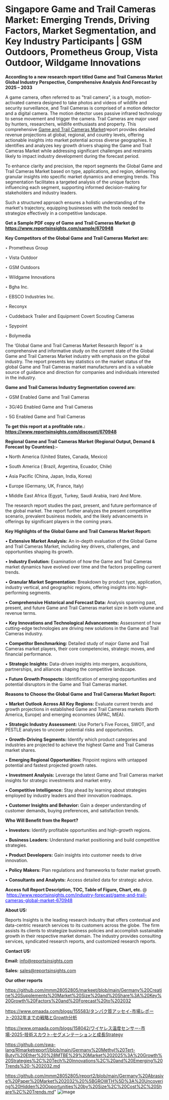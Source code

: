 # Singapore Game and Trail Cameras Market: Emerging Trends, Driving Factors, Market Segmentation, and Key Industry Participants | GSM Outdoors, Prometheus Group, Vista Outdoor, Wildgame Innovations

<strong>According to a new research report titled Game and Trail Cameras Market Global Industry Perspective, Comprehensive Analysis And Forecast by 2025 – 2033</strong>

A game camera, often referred to as &#34;trail camera&#34;, is a tough, motion-activated camera designed to take photos and videos of wildlife and security surveillance, and Trail Cameras is comprised of a motion detector and a digital camera. The motion detector uses passive infrared technology to sense movement and trigger the camera. Trail Cameras are major used by hunters, researchers, wildlife enthusiasts and property. This comprehensive <a href=https://www.reportsinsights.com/sample/670948>Game and Trail Cameras Market</a>report provides detailed revenue projections at global, regional, and country levels, offering actionable insights into market potential across diverse geographies. It identifies and analyzes key growth drivers shaping the Game and Trail Cameras Market while addressing significant challenges and restraints likely to impact industry development during the forecast period.

To enhance clarity and precision, the report segments the Global Game and Trail Cameras Market based on type, applications, and region, delivering granular insights into specific market dynamics and emerging trends. This segmentation facilitates a targeted analysis of the unique factors influencing each segment, supporting informed decision-making for stakeholders and industry leaders.

Such a structured approach ensures a holistic understanding of the market's trajectory, equipping businesses with the tools needed to strategize effectively in a competitive landscape.

<strong>Get a Sample PDF copy of Game and Trail Cameras Market </strong><strong>@<a href=https://www.reportsinsights.com/sample/670948 style=color:#0000ff;> https://www.reportsinsights.com/sample/670948</a></strong></font>

<strong>Key Competitors of the Global Game and Trail Cameras Market are:</strong>

‣ Prometheus Group

‣ Vista Outdoor

‣ GSM Outdoors

‣ Wildgame Innovations

‣ Bgha Inc.

‣ EBSCO Industries Inc.

‣ Reconyx

‣ Cuddeback Trailer and Equipment Covert Scouting Cameras

‣ Spypoint

‣ Bolymedia

The ‘Global Game and Trail Cameras Market Research Report’ is a comprehensive and informative study on the current state of the Global Game and Trail Cameras Market industry with emphasis on the global industry. The report presents key statistics on the market status of the global Game and Trail Cameras market manufacturers and is a valuable source of guidance and direction for companies and individuals interested in the industry.

<strong>Game and Trail Cameras Industry Segmentation covered are:</strong>

‣ GSM Enabled Game and Trail Cameras

‣ 3G/4G Enabled Game and Trail Cameras

‣ 5G Enabled Game and Trail Cameras

<strong>To get this report at a profitable rate.: <a href=https://www.reportsinsights.com/discount/670948 style=color:#0000ff;>https://www.reportsinsights.com/discount/670948</a></strong></font>

<strong>Regional Game and Trail Cameras Market (Regional Output, Demand &amp; Forecast by Countries):-</strong>

• North America (United States, Canada, Mexico)

• South America ( Brazil, Argentina, Ecuador, Chile)

• Asia Pacific (China, Japan, India, Korea)

• Europe (Germany, UK, France, Italy)

• Middle East Africa (Egypt, Turkey, Saudi Arabia, Iran) And More.

The research report studies the past, present, and future performance of the global market. The report further analyzes the present competitive scenario, prevalent business models, and the likely advancements in offerings by significant players in the coming years.

<strong>Key Highlights of the Global Game and Trail Cameras Market Report:</strong>

• <strong>Extensive Market Analysis:</strong> An in-depth evaluation of the Global Game and Trail Cameras Market, including key drivers, challenges, and opportunities shaping its growth.

• <strong>Industry Evolution:</strong> Examination of how the Game and Trail Cameras market dynamics have evolved over time and the factors propelling current trends.

• <strong>Granular Market Segmentation:</strong> Breakdown by product type, application, industry vertical, and geographic regions, offering insights into high-performing segments.

• <strong>Comprehensive Historical and Forecast Data:</strong> Analysis spanning past, present, and future Game and Trail Cameras market size in both volume and revenue terms.

• <strong>Key Innovations and Technological Advancements:</strong> Assessment of how cutting-edge technologies are driving new solutions in the Game and Trail Cameras industry.

• <strong>Competitor Benchmarking:</strong> Detailed study of major Game and Trail Cameras market players, their core competencies, strategic moves, and financial performance.

• <strong>Strategic Insights:</strong> Data-driven insights into mergers, acquisitions, partnerships, and alliances shaping the competitive landscape.

• <strong>Future Growth Prospects:</strong> Identification of emerging opportunities and potential disruptors in the Game and Trail Cameras market.

<strong>Reasons to Choose the Global Game and Trail Cameras Market Report:</strong>

• <strong>Market Outlook Across All Key Regions:</strong> Evaluate current trends and growth projections in established Game and Trail Cameras markets (North America, Europe) and emerging economies (APAC, MEA).

• <strong>Strategic Industry Assessment:</strong> Use Porter’s Five Forces, SWOT, and PESTLE analyses to uncover potential risks and opportunities.

• <strong>Growth-Driving Segments:</strong> Identify which product categories and industries are projected to achieve the highest Game and Trail Cameras market shares.

• <strong>Emerging Regional Opportunities:</strong> Pinpoint regions with untapped potential and fastest projected growth rates.

• <strong>Investment Analysis:</strong> Leverage the latest Game and Trail Cameras market insights for strategic investments and market entry.

• <strong>Competitive Intelligence:</strong> Stay ahead by learning about strategies employed by industry leaders and their innovation roadmaps.

• <strong>Customer Insights and Behavior:</strong> Gain a deeper understanding of customer demands, buying preferences, and satisfaction trends.

<strong>Who Will Benefit from the Report?</strong>

• <strong>Investors:</strong> Identify profitable opportunities and high-growth regions.

• <strong>Business Leaders:</strong> Understand market positioning and build competitive strategies.

• <strong>Product Developers:</strong> Gain insights into customer needs to drive innovation.

• <strong>Policy Makers:</strong> Plan regulations and frameworks to foster market growth.

• <strong>Consultants and Analysts:</strong> Access detailed data for strategic advice.
</ul>
<strong>Access full Report Description, TOC, Table of Figure, Chart, etc. </strong>@  <a href=https://www.reportsinsights.com/industry-forecast/game-and-trail-cameras-global-market-670948 style=color:#0000ff;>https://www.reportsinsights.com/industry-forecast/game-and-trail-cameras-global-market-670948</a></font>

<strong><strong>About US</strong>:</strong>

Reports Insights is the leading research industry that offers contextual and data-centric research services to its customers across the globe. The firm assists its clients to strategize business policies and accomplish sustainable growth in their respective market domain. The industry provides consulting services, syndicated research reports, and customized research reports.

<strong>Contact US:</strong>

<p class=""""><b>Email:</b> <a href=mailto:info@reportsinsights.com>info@reportsinsights.com</a></p>
<p class=""""><b>Sales:</b> <a href=mailto:sales@reportsinsights.com>sales@reportsinsights.com</a></p>

<strong>Our other reports</strong>

<a href=https://github.com/mmm28052805/markeet/blob/main/Germany%20Creatine%20Supplements%20Market%20Size%20and%20Share%3A%20Key%20Growth%20Factors%20and%20Forecast%20to%202032>https://github.com/mmm28052805/markeet/blob/main/Germany%20Creatine%20Supplements%20Market%20Size%20and%20Share%3A%20Key%20Growth%20Factors%20and%20Forecast%20to%202032</a>

<a href=https://www.omaada.com/blogs/155583/タンパク質アッセイ-市場レポート-2032年までの戦略とGrowth分析>https://www.omaada.com/blogs/155583/タンパク質アッセイ-市場レポート-2032年までの戦略とGrowth分析</a>

<a href=https://www.omaada.com/blogs/158042/ワイヤレス温度センサー-市場-2025-技術スカウト-セグメンテーションと成長Strategy>https://www.omaada.com/blogs/158042/ワイヤレス温度センサー-市場-2025-技術スカウト-セグメンテーションと成長Strategy</a>

<a href=https://github.com/swa-lang/RImarketreport1/blob/main/Germany%20Methyl%20Tert-Butyl%20Ether%20%28MTBE%29%20Market%202025%3A%20Growth%20Strategies%2C%20Tech%20Innovations%2C%20and%20Emerging%20Trends%20-%202032.md>https://github.com/swa-lang/RImarketreport1/blob/main/Germany%20Methyl%20Tert-Butyl%20Ether%20%28MTBE%29%20Market%202025%3A%20Growth%20Strategies%2C%20Tech%20Innovations%2C%20and%20Emerging%20Trends%20-%202032.md</a>

<a href=https://github.com/mmm28052805/report2/blob/main/Germany%20Abrasive%20Paper%20Market%202032%20%5BGROWTH%5D%3A%20Uncovering%20Hidden%20Opportunities%20by%20Size%2C%20Cost%2C%20Share%2C%20Trends.md>https://github.com/mmm28052805/report2/blob/main/Germany%20Abrasive%20Paper%20Market%202032%20%5BGROWTH%5D%3A%20Uncovering%20Hidden%20Opportunities%20by%20Size%2C%20Cost%2C%20Share%2C%20Trends.md</a>"
![image](https://github.com/user-attachments/assets/56f2cc00-425e-4771-b528-7030f1affc58)
